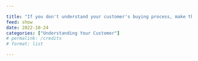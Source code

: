 ```yaml
---

title: "If you don't understand your customer's buying process, make that your priority"
feed: show
date: 2022-10-24
categories: ["Understanding Your Customer"]
# permalink: /credits
# format: list

---
```


